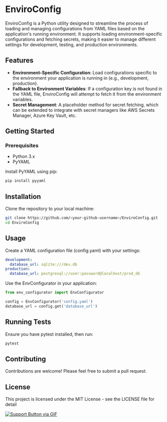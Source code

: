 # EnviroConfig

EnviroConfig is a Python utility designed to streamline the process of loading and managing configurations from YAML files based on the application's running environment. It supports loading environment-specific configurations and fetching secrets, making it easier to manage different settings for development, testing, and production environments.

## Features

- **Environment-Specific Configuration**: Load configurations specific to the environment your application is running in (e.g., development, production).
- **Fallback to Environment Variables**: If a configuration key is not found in the YAML file, EnviroConfig will attempt to fetch it from the environment variables.
- **Secret Management**: A placeholder method for secret fetching, which can be extended to integrate with secret managers like AWS Secrets Manager, Azure Key Vault, etc.

## Getting Started

### Prerequisites

- Python 3.x
- PyYAML

Install PyYAML using pip:

```bash
pip install pyyaml
```
## Installation
Clone the repository to your local machine:

```bash
git clone https://github.com/<your-github-username>/EnviroConfig.git
cd EnviroConfig
```

## Usage
Create a YAML configuration file (config.yaml) with your settings:

```yaml
development:
  database_url: sqlite:///dev.db
production:
  database_url: postgresql://user:password@localhost/prod_db
```

Use the EnvConfigurator in your application:

```python
from env_configurator import EnvConfigurator

config = EnvConfigurator('config.yaml')
database_url = config.get('database_url')
```


## Running Tests
Ensure you have pytest installed, then run:

```bash
pytest
```

## Contributing
Contributions are welcome! Please feel free to submit a pull request.

## License
This project is licensed under the MIT License - see the LICENSE file for detail

[![Support Button via GIF](https://media.giphy.com/media/o7RZbs4KAA6tvM4H6j/giphy.gif)](https://giphy.com/stickers/buymeacoffee-buy-me-a-coffee-support-button-o7RZbs4KAA6tvM4H6j)
